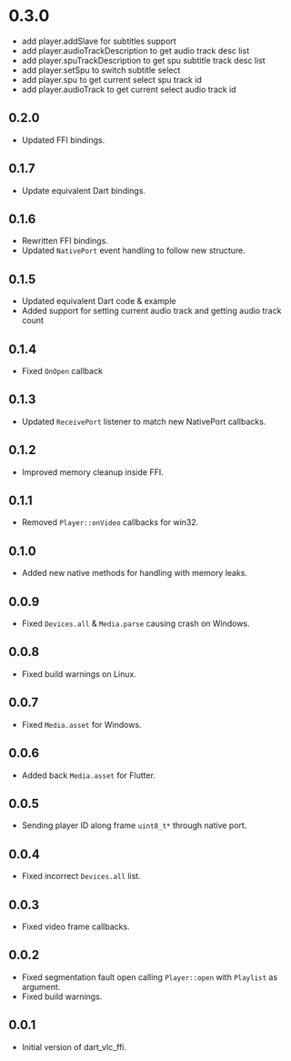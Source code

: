 # 0.3.0

- add player.addSlave for subtitles support
- add player.audioTrackDescription to get audio track desc list
- add player.spuTrackDescription to get spu subtitle track desc list
- add player.setSpu to switch subtitle select
- add player.spu to get current select spu track id
- add player.audioTrack to get current select audio track id

## 0.2.0

- Updated FFI bindings.

## 0.1.7

- Update equivalent Dart bindings.

## 0.1.6

- Rewritten FFI bindings.
- Updated `NativePort` event handling to follow new structure.

## 0.1.5

- Updated equivalent Dart code & example
- Added support for setting current audio track and getting audio track count

## 0.1.4

- Fixed `OnOpen` callback

## 0.1.3

- Updated `ReceivePort` listener to match new NativePort callbacks.

## 0.1.2

- Improved memory cleanup inside FFI.

## 0.1.1

- Removed `Player::onVideo` callbacks for win32.

## 0.1.0

- Added new native methods for handling with memory leaks.

## 0.0.9

- Fixed `Devices.all` & `Media.parse` causing crash on Windows.

## 0.0.8

- Fixed build warnings on Linux.

## 0.0.7

- Fixed `Media.asset` for Windows.

## 0.0.6

- Added back `Media.asset` for Flutter.

## 0.0.5

- Sending player ID along frame `uint8_t*` through native port.

## 0.0.4

- Fixed incorrect `Devices.all` list.

## 0.0.3

- Fixed video frame callbacks.

## 0.0.2

- Fixed segmentation fault open calling `Player::open` with `Playlist` as argument.
- Fixed build warnings.

## 0.0.1

- Initial version of dart_vlc_ffi.
